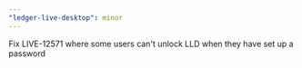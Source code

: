 ```yaml
---
"ledger-live-desktop": minor
---
```


Fix LIVE-12571 where some users can't unlock LLD when they have set up a password
